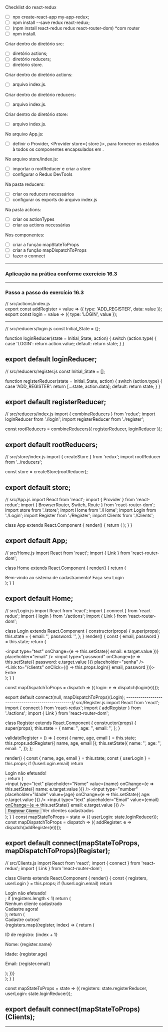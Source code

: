 Checklist do react-redux

 - [ ] npx create-react-app my-app-redux;
 - [ ] npm install --save redux react-redux;
 - [ ] (npm install react-redux redux react-router-dom) *com router
 - [ ] npm install.

Criar dentro do diretório src:

 - [ ] diretório actions;
 - [ ] diretório reducers;
 - [ ] diretório store.

Criar dentro do diretório actions:

 - [ ] arquivo index.js.

Criar dentro do diretório reducers:

 - [ ] arquivo index.js.

Criar dentro do diretório store:

 - [ ] arquivo index.js.

No arquivo App.js:

 - [ ] definir o Provider, <Provider store={ store }>, para fornecer os estados à todos os componentes encapsulados em <App />.

No arquivo store/index.js:

 - [ ] importar o rootReducer e criar a store
 - [ ] configurar o Redux DevTools

Na pasta reducers:

 - [ ] criar os reducers necessários
 - [ ] configurar os exports do arquivo index.js

Na pasta actions:

 - [ ] criar os actionTypes
 - [ ] criar as actions necessárias

Nos componentes:

 - [ ] criar a função mapStateToProps
 - [ ] criar a função mapDispatchToProps
 - [ ] fazer o connect

 ------------------------------------------------
 ### Aplicação na prática conforme exercício 16.3

-----------------------------------------------------

### Passo a passo do exercício 16.3


// src/actions/index.js  <br/>
export const addRegister = value => ({ type: 'ADD_REGISTER', data: value });
export const login = value => ({ type: 'LOGIN', value });

---------------------------------------------------
// src/reducers/login.js
const Initial_State = {};

function loginReducer(state = Initial_State, action) {
  switch (action.type) {
    case 'LOGIN':
      return action.value;
    default:
      return state;
  }
}

export default loginReducer;
---------------------------------------------------
// src/reducers/register.js
const Initial_State = [];

function registerReducer(state = Initial_State, action) {
  switch (action.type) {
    case 'ADD_REGISTER':
      return [...state, action.data];
    default:
      return state;
  }
}

export default registerReducer;
---------------------------------------------------
// src/reducers/index.js
import { combineReducers } from 'redux';
import loginReducer from './login';
import registerReducer from './register';

const rootReducers = combineReducers({ registerReducer, loginReducer });

export default rootReducers;
---------------------------------------------------
// src/store/index.js
import { createStore } from 'redux';
import rootReducer from '../reducers';

const store = createStore(rootReducer);

export default store;
---------------------------------------------------
// src/App.js
import React from 'react';
import { Provider } from 'react-redux';
import { BrowserRouter, Switch, Route } from 'react-router-dom';
import store from './store';
import Home from './Home';
import Login from './Login';
import Register from './Register';
import Clients from './Clients';

class App extends React.Component {
  render() {
    return (
      <Provider store={store}>
        <BrowserRouter>
          <Switch>
            <Route exact path="/" component={Home} />
            <Route path="/login" component={Login} />
            <Route path="/register" component={Register} />
            <Route path="/clients" component={Clients} />
          </Switch>
        </BrowserRouter>
      </Provider>
    );
  }
}

export default App;
---------------------------------------------------
// src/Home.js
import React from 'react';
import { Link } from 'react-router-dom';

class Home extends React.Component {
  render() {
    return (
      <div>
        Bem-vindo ao sistema de cadastramento!
        <Link to="/Login">Faça seu Login</Link>
      </div>
    );
  }
}

export default Home;
---------------------------------------------------
// src/Login.js
import React from 'react';
import { connect } from 'react-redux';
import { login } from './actions';
import { Link } from 'react-router-dom';

class Login extends React.Component {
  constructor(props) {
    super(props);
    this.state = {
      email: '',
      password: '',
    };
  }
  render() {
    const { email, password } = this.state;
    return (
      <div>
        <div>
          <input
            type="text"
            onChange={e => this.setState({ email: e.target.value })}
            placeholder="email"
          />
          <input
            type="password"
            onChange={e => this.setState({ password: e.target.value })}
            placeholder="senha"
          />
        </div>
        <Link
          to="/clients"
          onClick={() => this.props.login({ email, password })}>
          Entre
        </Link>
      </div>
    );
  }
}

const mapDispatchToProps = dispatch => ({
  login: e => dispatch(login(e))});

export default connect(null, mapDispatchToProps)(Login);
---------------------------------------------------// src/Register.js
import React from 'react';
import { connect } from 'react-redux';
import { addRegister } from './actions';
import { Link } from 'react-router-dom';

class Register extends React.Component {
  constructor(props) {
    super(props);
    this.state = {
      name: '',
      age: '',
      email: '',
    };
  }

  validateRegister = () => {
    const { name, age, email } = this.state;
    this.props.addRegister({ name, age, email });
    this.setState({
      name: '',
      age: '',
      email: '',
    });
  };

  render() {
    const { name, age, email } = this.state;
    const { userLogin } = this.props;
    if (!userLogin.email) return <div>Login não efetuado!</div>;
    return (
      <div>
        <div>
          <input
            type="text"
            placeholder="Nome"
            value={name}
            onChange={e => this.setState({ name: e.target.value })}
          />
          <input
            type="number"
            placeholder="Idade"
            value={age}
            onChange={e => this.setState({ age: e.target.value })}
          />
          <input
            type="text"
            placeholder="Email"
            value={email}
            onChange={e => this.setState({ email: e.target.value })}
          />
        </div>
        <button onClick={this.validateRegister}>Registrar Cliente</button>
        <Link to="/clients">Ver clientes cadastrados</Link>
      </div>
    );
  }
}
const mapStateToProps = state => ({
  userLogin: state.loginReducer});
const mapDispatchToProps = dispatch => ({
  addRegister: e => dispatch(addRegister(e))});

export default connect(mapStateToProps, mapDispatchToProps)(Register);
---------------------------------------------------
// src/Clients.js
import React from 'react';
import { connect } from 'react-redux';
import { Link } from 'react-router-dom';

class Clients extends React.Component {
  render() {
    const { registers, userLogin } = this.props;
    if (!userLogin.email) return <div>Login não efetuado!</div>;
    if (registers.length < 1)
      return (
        <div>
          <div>Nenhum cliente cadastrado</div>
          <Link to="/register">Cadastre agora!</Link>
        </div>
      );
    return (
      <div>
        <Link to="/register">Cadastre outros!</Link>
        <div>
          {registers.map((register, index) => {
            return (
              <div key={register.email}>
                <p>ID de registro: {index + 1}</p>
                <p>Nome: {register.name}</p>
                <p>Idade: {register.age}</p>
                <p>Email: {register.email}</p>
              </div>
            );
          })}
        </div>
      </div>
    );
  }
}

const mapStateToProps = state => ({
  registers: state.registerReducer,
  userLogin: state.loginReducer});

export default connect(mapStateToProps)(Clients);
---------------------------------------------------
---------------------------------------------------
